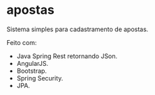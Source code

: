 # apostas
Sistema simples para cadastramento de apostas. 

Feito com:
+ Java Spring Rest retornando JSon.
+ AngularJS.
+ Bootstrap.
+ Spring Security.
+ JPA.
